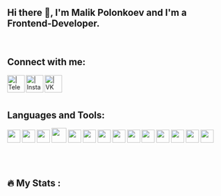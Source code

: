 
## Hi there 👋, I'm Malik Polonkoev and I'm a Frontend-Developer.

<br />

## Connect with me:

<img align="left" alt=" | Telegram" width="40px" src="https://img.icons8.com/color/48/000000/telegram-app--v5.png" />
<img align="left" alt=" | Instagram" width="40px" src="https://img.icons8.com/fluency/48/000000/instagram-new.png" />
<img align="left" alt=" | VK" width="40px" src="https://img.icons8.com/color/48/000000/vk-circled.png" />

<br />
<br />
<br />

## Languages and Tools:

<img src="https://pnglogo.sgp1.digitaloceanspaces.com/l/javascript.svg" width="30"/>    <img src="https://pnglogo.sgp1.digitaloceanspaces.com/d/typescript-original.svg" width="30"/>
<img src="https://img.icons8.com/?size=80&id=asWSSTBrDlTW&format=png" width="30"/>  <img src="https://img.icons8.com/?size=48&id=MWiBjkuHeMVq&format=png" width="34"/> 
<img src="https://img.icons8.com/?size=80&id=3VGtaw5gCc8T&format=png" width="30"/>
<img src="https://pics.freeicons.io/uploads/icons/png/9267873881551942642-512.png"  width="30"/> <img src="https://img.icons8.com/?size=48&id=gFw7X5Tbl3ss&format=png" width="30"/> 
<img src="https://img.icons8.com/?size=48&id=EzPCiQUqWWEa&format=png" width="30"/>  <img src="https://avatars.mds.yandex.net/i?id=fe1a266e5e668140efbdd74b670e7dc1_l-12540073-images-thumbs&n=13" width="30"/>
<img src="https://img.icons8.com/?size=80&id=Wln8Z3PcXanx&format=png" width="30"/>  <img src="https://img.icons8.com/?size=48&id=20906&format=png" width="30"/>
<img src="https://img.icons8.com/?size=48&id=dJjTWMogzFzg&format=png" width="30"/>  <img src="https://pnglogo.sgp1.digitaloceanspaces.com/d/webpack-original.svg" width="30"/>
<img src="https://img.icons8.com/?size=80&id=LhQ8M0RI4YLP&format=png" width="30"/>

<br />
<br />

## :fire: My Stats :






